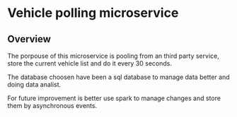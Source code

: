 
# Vehicle polling microservice

## Overview
The porpouse of this microservice is pooling from an third party service, store the current vehicle list and do it every 30 seconds.

The database choosen have been a sql database to manage data better and doing data analist.

For future improvement is better use spark to manage changes and store them by asynchronous events.

